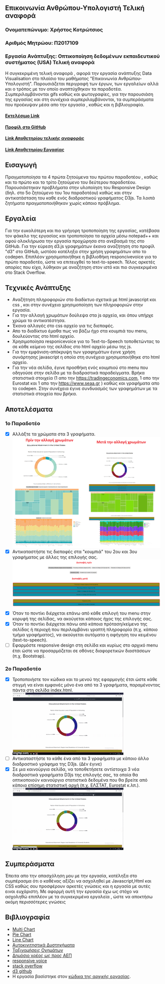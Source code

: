 ## Επικοινωνία Ανθρώπου-Υπολογιστή Τελική αναφορά
### Ονοματεπώνυμο: Χρήστος Κοτρώτσιος
### Αριθμός Μητρώου: Π2017109
### Εργασία Ανάπτυξης: Οπτικοποίηση δεδομένων εκπαιδευτικού συστήματος (USA) Τελική αναφορά

Η συγκεκριμένη τελική αναφορά , αφορά την εργασία ανάπτυξης Data Visualisation στο πλαίσιο του μαθήματος "Επικοινωνία Ανθρώπου-Υπολογιστή". Παρουσιάζεται περιγραφή των έργων, των εργαλείων αλλά και ο τρόπος με τον οποίο αναπτύχθηκαν τα παραδοτέα. Συμπεριλαμβάνονται gifs καθώς και φωτογραφίες, για την παρουσιάση της εργασίας και στη συνέχεια συμπεριλαμβάνονται, τα συμπεράσματα που προέκυψαν μέσα απο την εργασία , καθώς και η βιβλιογραφία.

#### [Εκτελέσιμο Link](https://chriskotrotsios.github.io/D3js-US-educational-attainment/index.html)
#### [Προφίλ στο GitHub](https://github.com/chriskotrotsios)
#### [Link Αποθετηρίου τελικής αναφοράς](https://github.com/chriskotrotsios/HCI-Report/)
#### [Link Αποθετηρίου Εργασίας](https://github.com/chriskotrotsios/D3js-US-educational-attainment/tree/gh-pages)

## Εισαγωγή
Πραγματοποίησα τα 4 πρώτα ζητούμενα του πρώτου παραδοτέου , καθώς και το πρώτο και το τρίτο ζητούμενο του δεύτερου παραδοτέου. Παρουσιάστηκαν προβλήματα στην υλοποίηση του Responsive Design (δηλ. στο 5ο ζητούμενο του 1ου παραδοτέου) καθώς και στην αντικατάσταση του καθε ενός διαδραστικού γραφήματος D3js. Τα λοιπά ζητήματα πραγματοποιήθηκαν χωρίς κάποιο πρόβλημα.

## Εργαλεία
Για την ευκολότερη και πιο γρήγορη τροποποίηση της εργασίας, κατέβασα τον φάκελο της εργασίας και τροποποίησα τα αρχεία μέσω notepad++ και αφού ολοκλήρωσα την εργασία προχώρησα στο ανεβασμά της στο GitHub. Για την εύρεση d3.js γραφημάτων έκανα αναζήτηση στο προφίλ "d3" στο GitHub, ωστόσο κατέληξα στην χρήση γραφημάτων απο το codepen. Επιπλέον χρησιμοποιήθηκε η βιβλιοθήκη responcivevoice για το πρώτο παραδοτέο, ώστε να επιτευχθεί το text-to-speech. Τέλος αρκετές απορίες που είχα, λύθηκαν με αναζήτηση στον ιστό και πιο συγκεκριμένα στο Stack Overflow.
## Τεχνικές Ανάπτυξης
* Αναζήτηση πληροφοριών στο διαδίκτυο σχετικά με html javascript και css , και στην συνέχεια χρησιμοποίηση των πληροφοριών στην εργασία.
* Για την αλλαγή χρωμάτων δούλεψα στα js αρχεία, και όπου υπήρχε χρώμα το αντικατέστησα.
* Έκανα αλλαγές στο css αρχείο για τις διεπαφές.
* Απο το διαδίκτυο έμαθα πως να βάζω ήχο στα κουμπιά του menu, δουλεύοντας στο html αρχείο.
* Χρησιμοποίησα responicevoice για το Text-to-Speech τοποθετώντας το σε κάθε κείμενο της σελίδας στο html αρχείο μέσω της js.
* Για την εμφάνιση-απόκρυψη των γραφημάτων έγινε χρήση συνάρτησης javascript η οποία στη συνέχεια χρησιμοποιήθηκε στο html αρχείο.
* Για την νέα σελίδα, έγινε προσθήκη ενός κουμπιού στο menu που οδηγούσε στην σελίδα με τα διαδραστικά παραδείγματα. Βρήκα στατιστικά στοιχεία (1 απο την https://tradingeconomics.com, 1 απο την Eurostat και 1 απο την https://www.seaa.gr ) καθώς και γραφήματα απο το codepen. Στην συνέχεια έγινε συνδυασμός των γραφημάτων με τα στατιστικά στοιχεία που βρήκα.

## Αποτελέσματα
### 1ο Παραδοτέο
- [x] Αλλάξτε τα χρώματα στα 3 γραφήματα. 
![αλλαγή χρωμάτων](/photo1.png)
- [x] Αντικαταστήστε τις διεπαφές στα "κουμπιά" του 2ου και 3ου γραφήματος με άλλες της επιλογής σας.
![αλλαγή κουμπιων](/photo2.png)
- [x] Όταν το ποντίκι διέρχεται επάνω από κάθε επιλογή του menu στην κορυφή της σελίδας, να ακούγεται κάποιος ήχος της επιλογής σας. 
- [x] Όταν το ποντίκι διέρχεται πάνω από κάποια πρόταση/κείμενο της σελίδας ή περιοχή που περιλαμβάνει γραπτή πληροφορία (π.χ. κάποιο τμήμα γραφήματος), να ακούγεται αυτόματα η αφήγηση του κειμένου (text-to-speech). 
- [ ] Εφαρμόστε responsive design στη σελίδα και κυρίως στο αρχικό menu έτσι ώστε να προσαρμόζεται σε οθόνες διαφορετικών διαστάσεων (π.χ. Bootstrap).

### 2ο Παραδοτέο
- [x] Τροποποιήστε τον κώδικα και το μενού της εφαρμογής έτσι ώστε κάθε στιγμή να είναι εμφανές μόνο ένα από τα 3 γραφήματα, παραμένοντας πάντα στη σελίδα index.html.
![2.1](/onechart.gif)
- [ ] Αντικαταστήστε το κάθε ένα από τα 3 γραφήματα με κάποιο άλλο διαδραστικό γράφημα της D3js. (Δέν έγινε)
- [x] Σε μια καινούργια σελίδα, να τοποθετήσετε αντίστοιχα 3 νέα διαδραστικά γραφήματα D3js της επιλογής σας, τα οποία θα οπτικοποιούν καινούργια στατιστικά δεδομένα που θα βρείτε από κάποια επίσημη στατιστική αρχή (π.χ. ΕΛΣΤΑΤ, Eurostat κ.λπ.).
![2.3](/interactivecharts.gif)

## Συμπεράσματα
Έπειτα απο την απασχόληση μου με την εργασία, κατέληξα στο συμπέρασμα ότι ο καθένας αξίζει να ασχοληθεί με Javascript,Html και CSS καθώς σου προσφέρουν αρκετές γνώσεις και η εργασία με αυτές ειναι ευχάριστη. Με αφορμή αυτή την εργασία έχω ως στόχο να ασχοληθώ επιπλέον με τα συγκεκριμένα εργαλεία , ώστε να αποκτήσω ακόμη περισσότερες γνώσεις

## Βιβλιογραφία
* [Multi Chart](https://codepen.io/Cod3Mast3r/pen/oxrBVQ)
* [Pie Chart](https://codepen.io/bluesaltlabs/pen/oxKjLG)
* [Line Chart](https://codepen.io/Yurchenko/pen/dGQZay)
* [Αυτοκινιτηστικά Δυστηχήματα](http://appsso.eurostat.ec.europa.eu/nui/show.do?dataset=tran_sf_roadve&lang=en)
* [Ταξινομήσεις Οχημάτων](https://www.seaa.gr/el/statistics/registrations)
* [Δημόσιο χρέος ως προς ΑΕΠ](https://tradingeconomics.com/greece/government-debt-to-gdp)
* [responsive voice](https://responsivevoice.org/)
* [stack overflow](https://stackoverflow.com/)
* [d3 github](https://github.com/d3/d3/wiki/Gallery)
* Η εργασία βασίστηκε στον [κώδικα της αρχικής εργασίας](https://github.com/ioniodi/D3js-US-educational-attainment).

